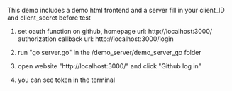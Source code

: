 This demo includes a demo html frontend and a server
fill in your client_ID and client_secret before test

1. set oauth function on github, 
   homepage url: http://localhost:3000/
   authorization callback url: http://localhost:3000/login

2. run "go server.go" in the /demo_server/demo_server_go folder
3. open website "http://localhost:3000/" and click "Github log in"
4. you can see token in the terminal